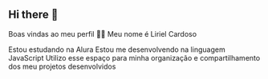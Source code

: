 ## Hi there 👋
Boas vindas ao meu perfil 💙💙
Meu nome é Liriel Cardoso

Estou estudando na Alura
Estou me desenvolvendo na linguagem JavaScript
Utilizo esse espaço para minha organização e compartilhamento dos meu projetos desenvolvidos
<!--
Você pode entrar em contato comigo 📫
alurastartestudante@email.com

@alurastartestudante
**putzliih/putzliih** is a ✨ _special_ ✨ repository because its `README.md` (this file) appears on your GitHub profile.

Here are some ideas to get you started:

- 🔭 I’m currently working on ...
- 🌱 I’m currently learning ...
- 👯 I’m looking to collaborate on ...
- 🤔 I’m looking for help with ...
- 💬 Ask me about ...
- 📫 How to reach me: ...
- 😄 Pronouns: ...
- ⚡ Fun fact: ...
-->
